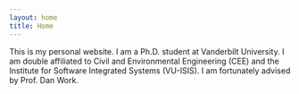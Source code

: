 ```yaml
---
layout: home
title: Home
---
```

This is my personal website. I am a Ph.D. student at Vanderbilt University. I am double affiliated to Civil and Environmental Engineering (CEE) and the Institute for Software Integrated Systems (VU-ISIS). I am fortunately advised by Prof. Dan Work.